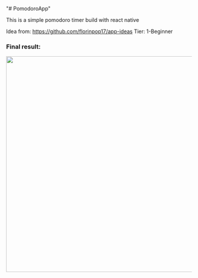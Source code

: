 "# PomodoroApp" 

This is a simple pomodoro timer build with react native 

Idea from: https://github.com/florinpop17/app-ideas
Tier: 1-Beginner

### Final result: 

<img src="https://user-images.githubusercontent.com/48888681/80652058-86fc0680-8a4d-11ea-8012-680a9691e180.gif" widht="270" height="585">

